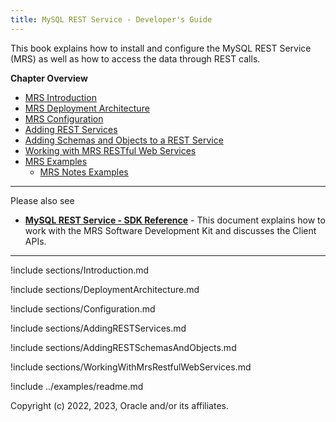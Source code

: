 ```yaml
---
title: MySQL REST Service - Developer's Guide
---
```


This book explains how to install and configure the MySQL REST Service (MRS) as well as how to access the data through REST calls.

__Chapter Overview__

- [MRS Introduction](#introduction-to-the-mysql-rest-service)
- [MRS Deployment Architecture](#deployment-architecture)
- [MRS Configuration](#configuration-of-the-mysql-rest-service)
- [Adding REST Services](#adding-rest-services)
- [Adding Schemas and Objects to a REST Service](#adding-schemas-and-objects-to-a-rest-service)
- [Working with MRS RESTful Web Services](#working-with-mrs-restful-web-services)
- [MRS Examples](#mrs-examples)
  - [MRS Notes Examples](#mrs-notes-examples)

---

Please also see

- __[MySQL REST Service - SDK Reference](sdk.html)__ - This document explains how to work with the MRS Software Development Kit and discusses the Client APIs.

---

!include sections/Introduction.md

!include sections/DeploymentArchitecture.md

!include sections/Configuration.md

!include sections/AddingRESTServices.md

!include sections/AddingRESTSchemasAndObjects.md

!include sections/WorkingWithMrsRestfulWebServices.md

!include ../examples/readme.md

Copyright (c) 2022, 2023, Oracle and/or its affiliates.
